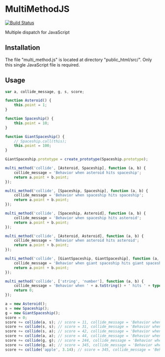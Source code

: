 MultiMethodJS
=============

[![Build Status](https://travis-ci.org/xianrenb/MultiMethodJS.svg?branch=develop)](https://travis-ci.org/xianrenb/MultiMethodJS)

Multiple dispatch for JavaScript

Installation
------------

The file "multi_method.js" is located at directory "public_html/src/".
Only this single JavaScript file is required.

Usage
-----

```JavaScript
var a, collide_message, g, s, score;

function Asteroid() {
    this.point = 1;
}

function Spaceship() {
    this.point = 10;
}

function GiantSpaceship() {
    // Spaceship.call(this);
    this.point = 100;
}

GiantSpaceship.prototype = create_prototype(Spaceship.prototype);

multi_method('collide', [Asteroid, Spaceship], function (a, b) {
    collide_message = 'Behavior when asteroid hits spaceship';
    return a.point + b.point;
});

multi_method('collide', [Spaceship, Spaceship], function (a, b) {
    collide_message = 'Behavior when spaceship hits spaceship';
    return a.point + b.point;
});

multi_method('collide', [Spaceship, Asteroid], function (a, b) {
    collide_message = 'Behavior when spaceship hits asteroid';
    return a.point + b.point;
});

multi_method('collide', [Asteroid, Asteroid], function (a, b) {
    collide_message = 'Behavior when asteroid hits asteroid';
    return a.point + b.point;
});

multi_method('collide', [GiantSpaceship, GiantSpaceship], function (a, b) {
    collide_message = 'Behavior when giant spaceship hits giant spaceship';
    return a.point + b.point;
});

multi_method('collide', ['string', 'number'], function (a, b) {
    collide_message = 'Behavior when ' + a.toString() + ' hits ' + typeof b;
    return 0;
});

a = new Asteroid();
s = new Spaceship();
g = new GiantSpaceship();
score = 0;
score += collide(a, s); // score = 11, collide_message = 'Behavior when asteroid hits spaceship'
score += collide(s, s); // score = 31, collide_message = 'Behavior when spaceship hits spaceship'
score += collide(s, a); // score = 42, collide_message = 'Behavior when spaceship hits asteroid'
score += collide(a, a); // score = 44, collide_message = 'Behavior when asteroid hits asteroid'
score += collide(g, g); // score = 244, collide_message = 'Behavior when giant spaceship hits giant spaceship'
score += collide(g, a); // score = 345, collide_message = 'Behavior when spaceship hits asteroid'
score += collide('apple', 3.14); // score = 345, collide_message = 'Behavior when apple hits number'
```
